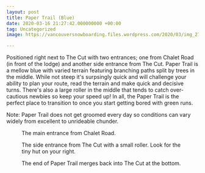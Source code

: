 ```yaml
---
layout: post
title: Paper Trail (Blue)
date: 2020-03-16 21:27:42.000000000 +00:00
tag: Uncategorized
image: https://vancouversnowboarding.files.wordpress.com/2020/03/img_2784.jpg

---
```

<!-- wp:paragraph -->
<p>Positioned right next to The Cut with two entrances; one from Chalet Road (in front of the lodge) and another side entrance from The Cut. Paper Trail is a mellow blue with varied terrain featuring branching paths split by trees in the middle. While not steep it's surpsingly quick and will challenge your ability to plan your route, read the terrain and make quick and decisive turns. There's also a large roller in the middle that tends to catch over-cautious newbies so keep your speed up! In all, the Paper Trail is the perfect place to transition to once you start getting bored with green runs.</p>
<!-- /wp:paragraph -->

<!-- wp:paragraph -->
<p>Note: Paper Trail does not get groomed every day so conditions can vary widely from excellent to unrideable chunder. </p>
<!-- /wp:paragraph -->

<!-- wp:image -->
<figure class="wp-block-image"><img src="https://lh3.googleusercontent.com/Qium1nQ6ppUWqC25zVc0Vpd0PJI8-P7RCjAqIs6RKPM4truKnssDNjcRLwpn8jmcW4BRyp6v3-48TtBl_nzDC6BBbhORq_dgbrwOrZBSRCZGLXNCQNqMY248ZMksPKz4lzw5mx8xMXVvXPx3DFreNwTrH72hNGS-pZFREncvJV_oNdtQDhRNWcSqqxi7keqTGTZkvxZ6-eIejNjOoblq_vMBFMraZ0ast3NnOYvv7D4PRpyLmuUqYMnYc0M-Lo8v0Lw6AfMMFG98MvSb4Ay3BrTI4ihgDGggTHWqsaZI2Tx8gXsWGc1pHRKQe0N7BnTjYTeQrO7rUmp0R3iC949JLvUEtxjYH5EjJib2zd8NdaR_uYOyFkawRKGiRGkZ0NUUkHCsUoS2R5R8l8J2_SQ-ZYd3EB1CucVvQVeU0PF3GnS91_XMTu33jWGMqR0RQzXCeqWitpRPNTQS_GWv1Fxd057kGSWBOVSRbpqbPuP1wOrXCzyBrv_bIjvFq-Mh-1D9ncMmisN_4MCFveH_zAkuatgnEDdGlsJ5JCGWsD6Hmlb88kGEN6If_H17h9f-rHL-BuItt94w5zfGbvujTHA_7o37DnJMENx3bF5x80AIlr1S8s0EGjhTsepo-68brXZEVPawAW1e_d1Dc7zFHbRpJyGPziQZtKrdK4wX2dB1KoIAFAJzbql50umDLSGsBvx8-VgFpsuH_0B_ESwEYBDkcfiosb4yeY6RddKj_yBCjP3OynZs2memtUI=w1824-h1368-no" alt="" /><figcaption>The main entrance from Chalet Road.</figcaption></figure>
<!-- /wp:image -->

<!-- wp:image -->
<figure class="wp-block-image"><img src="https://lh3.googleusercontent.com/qmeSRxWnqMLaO9lzsUrU0rnNlqhqNHpanOZTGZimFCKXliGy-fvHLopvFDDMIZkwja-uqb5dKFWX-b2wlTQsk2AjKmQnHw95ZGXNhCNkDbWxmdf2bp6INXM_6sQYpOus_s-d3hEI3fNs-v0qEY0J5z18OOwVfAzuGJOwx4w_EDmmHce4wu6eXRg3Mi79Pe9nb-eXsjESh_m9xlaAvGTDI5LbNXggNr_14AYiuuu7sHrk8GstTWAHAUublLk6KXQutaicW9YcDxSX9D3HHHB647ejUQ9EcCJZSTwnH_IcVdLbUZOMuSxng_7Yx6Yy7mzJbgY4Spr0PphHN2A2rhCSsEMn7C6d9peeuv-jwSM0QD8pRB1AzCe332MCHW3g7fDV91AaLXg5Pqymkhtq9jwP3peThnIdVXe0flyd914SglsvQFQbMRy_RDcvziA4QMV0jMRctFLWuDUEnhq908KnHlJj0aVt0UCdoNRDxUbqaWJJxoP_pZvmQHdS3cMtl_oW36Ahgad6AJ5veam1x2HJfhJZr54WwAQWTAoQ_lUN4miRC9hGVLRgJQrGMbsFzIQApcVoTzopO4BB97fb_d8MxGU1QNt-u6Hfh4mePYdExNfQLfgiClJwaiphjE7N1OyKguezutCtxZRdBpBEfgMZp811RAQ3L6rR-5kGfQr08DScbMtrwodNA6VrwT-XtkfneoRt5rDLbmMsI4mjou37lk9FcN-0fSjLm05di81mCQiR2YlydM4x4rs=w1824-h1368-no" alt="" /><figcaption>The side entrance from The Cut with a small roller. Look for the tiny hut on your right.</figcaption></figure>
<!-- /wp:image -->

<!-- wp:image -->
<figure class="wp-block-image"><img src="https://lh3.googleusercontent.com/jE1ZNReFdBBkfj2gGTwp5RgLWprE5x8j9M3vJQaJ--oCrSNkKI17fh2HFRuS2fiXFTeZh4E_qYCMEQwZOTuNak_K5K-qCAzS-hoyX257muUed8P4-0kr9mTvDCnZ5L3j5lmXkqmHdxZuSihIoT0V97qZ6eiGoN2dpItgh0kWFhRjLbSMMA4lg5LNVBnwozgqWGnUUGvBCYB3tm6Zy3exLplKqtunIxwhBQBVy9NlnLkI7GGkOIgl48U1b4hd3DD8g-nOPQR-vTYmskhXBKRnxbLiRWDsiYXs5xrlTHFSWse-GX-XDQrB-Cxmtgm6FTzOR87CJgrsVCaWGczSXtPGK0q4MGFojyfCKTjVPBZFzdjXwhob4YfE8WUkombFye3a4NKOXWE-wd4YP7H28GHOm4KKas1zJ0MqXQ4my6xwJegNMx6_olSr11DUeQfXZdO2rGQ_1AKTDxvw3EGHKg_tAwslAl8FAWW_ru_OYRdo169DmqiMF2qjOWC6ASK8PzbMnHgxjhApVg73gJ8qfyIqiJakh9LsH07orWpqA8N0gMkS33nHhW0fb1kZDnOYpO7NtiwGFlw2wuVucqnHLNreAZPMGJ_CdoEHTk81GmA7ub_YoCDLCDZC2fj7mtZ2xRAWqWCSSY_UD6A23sSkC9yoQK3EKUiq_HehyLTuQ-524EdnAw86IAlY9lyhtV0M8JNt9JBP4OqSiVg14xshpRY89CpkcmKRFgzPsD3I9hnuVEh-5o1TEyw4PhU=w1824-h1368-no" alt="" /><figcaption>The end of Paper Trail merges back into The Cut at the bottom. </figcaption></figure>
<!-- /wp:image -->

<!-- wp:paragraph -->
<p></p>
<!-- /wp:paragraph -->

